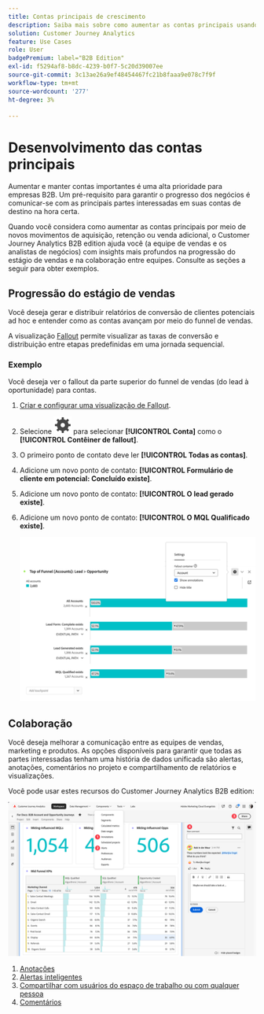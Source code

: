 ```yaml
---
title: Contas principais de crescimento
description: Saiba mais sobre como aumentar as contas principais usando o Customer Journey Analytics B2B edition.
solution: Customer Journey Analytics
feature: Use Cases
role: User
badgePremium: label="B2B Edition"
exl-id: f5294af8-b8dc-4239-b0f7-5c20d39007ee
source-git-commit: 3c13ae26a9ef48454467fc21b8faaa9e078c7f9f
workflow-type: tm+mt
source-wordcount: '277'
ht-degree: 3%

---
```


# Desenvolvimento das contas principais

Aumentar e manter contas importantes é uma alta prioridade para empresas B2B. Um pré-requisito para garantir o progresso dos negócios é comunicar-se com as principais partes interessadas em suas contas de destino na hora certa.

Quando você considera como aumentar as contas principais por meio de novos movimentos de aquisição, retenção ou venda adicional, o Customer Journey Analytics B2B edition ajuda você (a equipe de vendas e os analistas de negócios) com insights mais profundos na progressão do estágio de vendas e na colaboração entre equipes. Consulte as seções a seguir para obter exemplos.

## Progressão do estágio de vendas

Você deseja gerar e distribuir relatórios de conversão de clientes potenciais ad hoc e entender como as contas avançam por meio do funnel de vendas.

A visualização [Fallout](/help/analysis-workspace/visualizations/fallout/fallout-flow.md) permite visualizar as taxas de conversão e distribuição entre etapas predefinidas em uma jornada sequencial.

### Exemplo

Você deseja ver o fallout da parte superior do funnel de vendas (do lead à oportunidade) para contas.

1. [Criar e configurar uma visualização de Fallout](/help/analysis-workspace/visualizations/fallout/configuring-fallout.md).
1. Selecione ![Configuração](/help/assets/icons/Setting.svg) para selecionar **[!UICONTROL Conta]** como o **[!UICONTROL Contêiner de fallout]**.
1. O primeiro ponto de contato deve ler **[!UICONTROL Todas as contas]**.
1. Adicione um novo ponto de contato: **[!UICONTROL Formulário de cliente em potencial: Concluído existe]**.
1. Adicione um novo ponto de contato: **[!UICONTROL O lead gerado existe]**.
1. Adicione um novo ponto de contato: **[!UICONTROL O MQL Qualificado existe]**.

   ![B2B - crescer contas principais - progressão do estágio de vendas - fallout](assets/b2b-uc-grow-key-accounts-fallout.png)


## Colaboração

Você deseja melhorar a comunicação entre as equipes de vendas, marketing e produtos. As opções disponíveis para garantir que todas as partes interessadas tenham uma história de dados unificada são alertas, anotações, comentários no projeto e compartilhamento de relatórios e visualizações.

Você pode usar estes recursos do Customer Journey Analytics B2B edition:

![Caso de uso B2B - aumentar contas principais - colaboração - compartilhar](assets/b2b-uc-grow-key-accounts-share.png)

1. [Anotações](/help/components/annotations/overview.md)
1. [Alertas inteligentes](/help/components/c-intelligent-alerts/intelligent-alerts.md)
1. [Compartilhar com usuários do espaço de trabalho ou com qualquer pessoa](/help/analysis-workspace/curate-share/share-projects.md)
1. [Comentários](/help/analysis-workspace/build-workspace-project/comment-projects.md)
